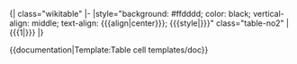 <noinclude>{| class="wikitable"
|-
|</noinclude>style="background: #ffdddd; color: black; vertical-align: middle; text-align: {{{align|center}}}; {{{style|}}}" class="table-no2" |{{{1|}}}<noinclude>
|}

{{documentation|Template:Table cell templates/doc}}
</noinclude>